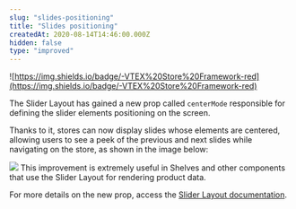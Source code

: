 ```yaml
---
slug: "slides-positioning"
title: "Slides positioning"
createdAt: 2020-08-14T14:46:00.000Z
hidden: false
type: "improved"
---
```


![https://img.shields.io/badge/-VTEX%20Store%20Framework-red](https://img.shields.io/badge/-VTEX%20Store%20Framework-red)

The Slider Layout has gained a new prop called `centerMode` responsible for defining the slider elements positioning on the screen.

Thanks to it, stores can now display slides whose elements are centered, allowing users to see a peek of the previous and next slides while navigating on the store, as shown in the image below:


![](https://files.readme.io/835b4dd-RN-.png)
This improvement is extremely useful in Shelves and other components that use the Slider Layout for rendering product data. 

For more details on the new prop, access the [Slider Layout documentation](https://vtex.io/docs/app/vtex.slider-layout).
